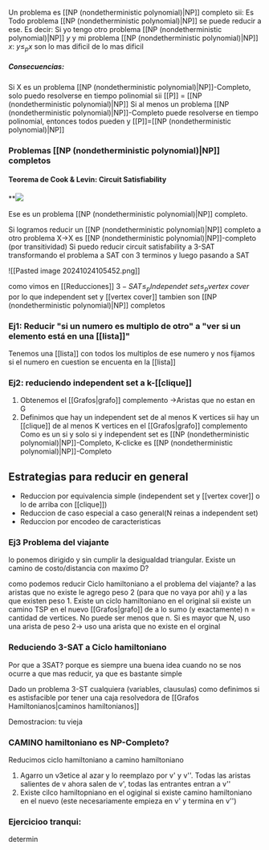 Un problema es [[NP (nondetherministic polynomial)|NP]] completo sii:
Es 
Todo problema [[NP (nondetherministic polynomial)|NP]] se puede reducir a ese. Es decir: Si yo tengo otro problema [[NP (nondetherministic polynomial)|NP]] $y$ y mi problema [[NP (nondetherministic polynomial)|NP]] $x$: $y\leq_{p}x$
son lo mas dificil de lo mas dificil

##### Consecuencias: 
Si X es un problema [[NP (nondetherministic polynomial)|NP]]-Completo, solo puedo resolverse en tiempo polinomial sii [[P]] = [[NP (nondetherministic polynomial)|NP]] 
Si al menos un problema [[NP (nondetherministic polynomial)|NP]]-Completo puede resolverse en tiempo polinomial, entonces todos pueden y [[P]]=[[NP (nondetherministic polynomial)|NP]]



### Problemas [[NP (nondetherministic polynomial)|NP]] completos
#### Teorema de Cook & Levin: Circuit Satisfiability 

**![](https://lh7-rt.googleusercontent.com/slidesz/AGV_vUfGOJvAdFpiIYGKUngmron3TZdQALAKQaXdp8Hz-stiCtOcvdq55hsOrtg4xaORV_OjeM91iIjd_7nfgZCRD_2bjGrb5UPhxJ7iK-wUU1i6jtFwvRVzhvKugbTTP6FWEbiEzuKwWdvscf495q6VrzSh8SJh99L3=s2048?key=ddV7CqlIamrZHzGhNajamQ)

Ese es un problema [[NP (nondetherministic polynomial)|NP]] completo.

Si logramos reducir un [[NP (nondetherministic polynomial)|NP]] completo a otro problema X->X es [[NP (nondetherministic polynomial)|NP]]-completo (por transitividad)
Si puedo reducir circuit satisfability a 3-SAT transformando el problema a SAT con 3 terminos y luego pasando a SAT

![[Pasted image 20241024105452.png]]

como vimos en [[Reducciones]] $3-SAT \leq_{p} Independet \ set \leq_{p} vertex \ cover$ por lo que independent set y [[vertex cover]] tambien son [[NP (nondetherministic polynomial)|NP]] completos 


### Ej1: Reducir "si un numero es multiplo de otro" a "ver si un elemento está en una [[lista]]"
Tenemos una [[lista]] con todos los multiplos de ese numero y nos fijamos si el numero en cuestion se encuenta en la [[lista]]


### Ej2: reduciendo independent set a k-[[clique]]
1. Obtenemos el [[Grafos|grafo]] complemento ->Aristas que no estan en G 
2. Definimos que hay un independent set de al menos K vertices sii hay un [[clique]] de al menos K vertices en el [[Grafos|grafo]] complemento
Como es un si y solo si y independent set es [[NP (nondetherministic polynomial)|NP]]-Completo, K-clicke es [[NP (nondetherministic polynomial)|NP]]-Completo


## Estrategias para reducir en general 
- Reduccion por equivalencia simple (independent set y [[vertex cover]] o lo de arriba con [[clique]])
- Reduccion de caso especial a caso general(N reinas a independent set)
- Reduccion por encodeo de caracteristicas


### Ej3 Problema del viajante 
lo ponemos dirigido y sin cumplir la desigualdad triangular.
Existe un camino de costo/distancia con maximo D?

como podemos reducir Ciclo hamiltoniano a el problema del viajante?
a las aristas que no existe le agrego peso 2 (para que no vaya por ahi) y a las que existen peso 1. 
Existe un ciclo hamiltoniano en el original sii existe un camino TSP en el nuevo [[Grafos|grafo]] de a lo sumo (y exactamente) n = cantidad de vertices. No puede ser menos que n. Si es mayor que N, uso una arista de peso 2-> uso una arista que no existe en el orginal

### Reduciendo 3-SAT a Ciclo hamiltoniano 

Por que a 3SAT? porque es siempre una buena idea cuando no se nos ocurre a que mas reducir, ya que es bastante simple 

Dado un problema 3-ST cualquiera (variables, clausulas) como definimos si es astisfacible por tener una caja resolvedora de [[Grafos Hamiltonianos|caminos hamiltonianos]]

Demostracion: tu vieja 


### CAMINO hamiltoniano es NP-Completo?

Reducimos ciclo hamiltoniano a camino hamiltoniano 
1. Agarro un v3etice al azar y lo reemplazo por v' y v''. Todas las aristas salientes de v ahora salen de v', todas las entrantes entran a v'' 
2. Existe cilco hamiltopniano en el ogiginal si existe camino hamiltoniano en el nuevo (este necesariamente empieza en v' y termina en v'')

### Ejercicioo tranqui: 
determin